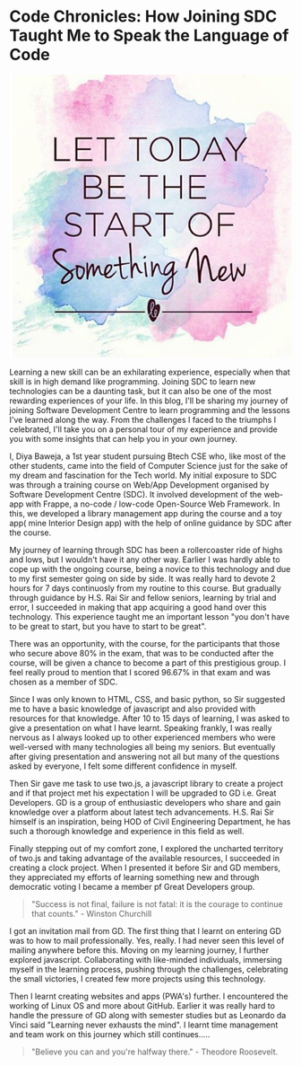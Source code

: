 # Code Chronicles: How Joining SDC Taught Me to Speak the Language of Code

![image](img.jpg)

Learning a new skill can be an exhilarating experience, especially when that skill is in high demand like programming. Joining SDC to learn new technologies can be a daunting task, but it can also be one of the most rewarding experiences of your life. In this blog, I'll be sharing my journey of joining Software Development Centre to learn programming and the lessons I've learned along the way. From the challenges I faced to the triumphs I celebrated, I'll take you on a personal tour of my experience and provide you with some insights that can help you in your own journey.

I, Diya Baweja, a 1st year student pursuing Btech CSE who, like most of the other students, came into the field of Computer Science just for the sake of my dream and fascination for the Tech world. My initial exposure to SDC was through a training course on Web/App Development organised by Software Development Centre (SDC). It involved development of the web-app with Frappe, a no-code / low-code Open-Source Web Framework. In this, we developed a library management app during the course and a toy app( mine Interior Design app) with the help of online guidance by SDC after the course. 

My journey of learning through SDC has been a rollercoaster ride of highs and lows, but I wouldn't have it any other way. Earlier I was hardly able to cope up with the ongoing course, being a novice to this technology and due to my first semester going on side by side. It was really hard to devote 2 hours for 7 days continuosly from my routine to this course. But gradually through guidance by H.S. Rai Sir and fellow seniors, learning by trial and error, I succeeded in making that app acquiring a good hand over this technology. This experience taught me an important lesson "you don't have to be great to start, but you have to start to be great". 

There was an opportunity, with the course, for the participants that those who secure above 80% in the exam, that was to be conducted after the course, will be given a chance to become a part of this prestigious group. I feel really proud to mention that I scored 96.67% in that exam and was chosen as a member of SDC.

Since I was only known to HTML, CSS, and basic python, so Sir suggested me to have a basic knowledge of javascript and also provided with resources for that knowledge. After 10 to 15 days of learning, I was asked to give a presentation on what I have learnt. Speaking frankly, I was really nervous as I always looked up to other experienced members who were well-versed with many technologies all being my seniors. But eventually after giving presentation and answering not all but many of the questions asked by everyone, I felt some different confidence in myself.

Then Sir gave me task to use two.js, a javascript library to create a project and if that project met his expectation I will be upgraded to GD i.e. Great Developers. GD is a group of enthusiastic developers who share and gain knowledge over a platform about latest tech advancements. H.S. Rai Sir himself is an inspiration, being HOD of Civil Engineering Department, he has such a thorough knowledge and experience in this field as well.

Finally stepping out of my comfort zone, I explored the uncharted territory of two.js and taking advantage of the available resources, I succeeded in creating a clock project. When I presented it before Sir and GD members, they appreciated my efforts of learning something new and through democratic voting I became a member pf Great Developers group.

>"Success is not final, failure is not fatal: it is the courage to continue that counts." - Winston Churchill

I got an invitation mail from GD. The first thing that I learnt on entering GD was to how to mail professionally. Yes, really. I had never seen this level of mailing anywhere before this. Moving on my learning journey, I further explored javascript. Collaborating with like-minded individuals, immersing myself in the learning process, pushing through the challenges, celebrating the small victories, I created few more projects using this technology.

Then I learnt creating websites and apps (PWA's) further. I encountered the working of Linux OS and more about GitHub. Earlier it was really hard to handle the pressure of GD along with semester studies but as Leonardo da Vinci said "Learning never exhausts the mind". I learnt time management and team work on this journey which still continues..... 

>"Believe you can and you're halfway there." - Theodore Roosevelt.

